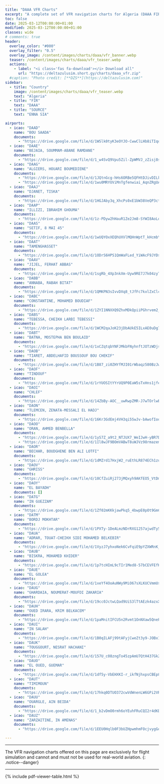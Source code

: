 ```yaml
---
title: "DAAA VFR Charts"
excerpt: "A complete set of VFR navigation charts for Algeria (DAAA FIR) from ENNA SIA available for view & download."
toc: false
date: 2025-03-12T00:00:00+01:00
modified: 2025-03-12T00:00:00+01:00
classes: wide
# comments: true
header:
  overlay_color: "#000"
  overlay_filter: "0.5"
  overlay_image: /content/images/charts/daaa/vfr_banner.webp
  teaser: /content/images/charts/daaa/vfr_teaser.webp
  actions:
    - label: "<i class='fas fa-download'></i> Download all"
      url: "https://deltazulusim.short.gy/charts/daaa_vfr.zip"
  #caption: "Photo credit: [**DZS**](https://deltazulusim.com)"
sidebar:
  - title: "Country"
    image: /content/images/charts/daaa/vfr_teaser.webp
    text: "Algeria"
  - title: "FIR"
    text: "DAAA"
  - title: "SOURCE"
    text: "ENNA SIA"

airports:
  - icao: "DAAD"
    name: "BOU SAADA"
    documents: 
      - "https://drive.google.com/file/d/1WSlk0tyK3eOYJO-CwwClLHb8iTIqotZC/view"
  - icao: "DAAE"
    name: "BEJAIA, SOUMMAM-ABANE RAMDANE"
    documents: 
      - "https://drive.google.com/file/d/1_w4SvQ9Vpu5Zil-ZpWMVJ_zZisj8sX6m/view"
  - icao: "DAAG"
    name: "ALGIERS, HOUARI BOUMEDIENE"
    documents:
      - "https://drive.google.com/file/d/1JQtnGcg-hHs6ORBe5QFHtDJivDILkRdH/view"
      - "https://drive.google.com/file/d/1wu0MRYUViMnTgfenwiai_AqnZRgUATQj/view"
  - icao: "DAAJ"
    name: "DJANET, TISKA"
    documents: 
      - "https://drive.google.com/file/d/1HGJAby3q_XhcPs0xE1bW38VeQP3ctVDj/view"
  - icao: "DAAP"
    name: "ILLIZI, IBRAHIM GHOUMA"
    documents: 
      - "https://drive.google.com/file/d/1z-PDyw2hHauR1Ze2Jm8-SYWI8AoLdRfX/view"
  - icao: "DAAS"
    name: "SETIF, 8 MAI 45"
    documents: 
      - "https://drive.google.com/file/d/1wUQYOxXEQhUXVlMQHnWptT_kHcmbY9lf/view"
  - icao: "DAAT"
    name: "TAMENGHASSET"
    documents: 
      - "https://drive.google.com/file/d/1ODrS6HPS1QmWaFLed_YiWAcF9JYDsFaV/view"
  - icao: "DAAV"
    name: "JIJEL, FERHAT ABBAS"
    documents: 
      - "https://drive.google.com/file/d/1sgRb_4Xp3nkXm-Uyw9RE7J7k04zyTUOB/view"
  - icao: "DABB"
    name: "ANNABA, RABAH BITAT"
    documents: 
      - "https://drive.google.com/file/d/1QMKPN3sIvvDXq8_tJfFc7kxlZxClcpvy/view"
  - icao: "DABC"
    name: "CONSTANTINE, MOHAMED BOUDIAF"
    documents: 
      - "https://drive.google.com/file/d/1ZYI1NNXXQ9ZhxMDkQpiiPGhrvem2_y8t/view"
  - icao: "DABS"
    name: "TEBESSA, CHEIKH LARBI TEBESSI"
    documents: 
      - "https://drive.google.com/file/d/1WCM2qaJoK23jDbAUkE5ILxAE0uDg7NWN/view"
  - icao: "DABT"
    name: "BATNA, MOSTEPHA BEN BOULAID"
    documents: 
      - "https://drive.google.com/file/d/1xCZqtqbYNFJMkbFNyhnftJOTzWDjsUP4/view"
  - icao: "DAOB"
    name: "TIARET, ABDELHAFID BOUSSOUF BOU CHEKIF"
    documents: 
      - "https://drive.google.com/file/d/1B87_zi0ZHYfMJI01rWbaqz580BzJwmlp/view"
  - icao: "DAOF"
    name: "TINDOUF"
    documents: 
      - "https://drive.google.com/file/d/1rYUOSItYYrUQ9P0EaW5sTxHns1jfeceM/view"
  - icao: "DAOI"
    name: "CHLEF"
    documents: 
      - "https://drive.google.com/file/d/14ZbBy-AOC__uwRwpZMR-J7wTOrlwB-mk/view"
  - icao: "DAON"
    name: "TLEMCEN, ZENATA-MESSALI EL HADJ"
    documents: 
      - "https://drive.google.com/file/d/16Kr3GdEmj4VH3qi5SwJv-bAwofIoqrdA/view"
  - icao: "DAOO"
    name: "ORAN, AHMED BENBELLA"
    documents: 
      - "https://drive.google.com/file/d/1yS7Z_a9t2_NTJUX7_WeIJwH-yBR7D-nu/view"
      - "https://drive.google.com/file/d/1Il8wJF9BOmVABwT8uWJVz98rmazem0La/view"
  - icao: "DAOR"
    name: "BECHAR, BOUDGHENE BEN ALI LOTFI"
    documents: 
      - "https://drive.google.com/file/d/1dMZrd17HxjW2_ruEthLR874ECh1zuOQQ/view"
  - icao: "DAOV"
    name: "GHRISS"
    documents: 
      - "https://drive.google.com/file/d/10CfZuiRj273jMQxyh9AKfEO5_VtDmrTh/view"
  - icao: "DAOY"
    name: "EL BAYADH"
    documents: []
  - icao: "DATG"
    name: "IN GUEZZAM"
    documents: 
      - "https://drive.google.com/file/d/1Zf02mKKkjawPkq5_4bwpE0pOt9GmCV3b/view"
  - icao: "DATM"
    name: "BORDJ MOKHTAR"
    documents: 
      - "https://drive.google.com/file/d/1PXTy-1DeALmzNDrRXG1257ajwdTy5TE1/view"
  - icao: "DAUA"
    name: "ADRAR, TOUAT-CHEIKH SIDI MOHAMED BELKEBIR"
    documents: 
      - "https://drive.google.com/file/d/1VyzJ7yhxoNek6CvFqiE9pYZXWRnK_6HA/view"
  - icao: "DAUB"
    name: "BISKRA, MOHAMED KHIDER"
    documents: 
      - "https://drive.google.com/file/d/1p7tcHImL9cTIr1Med8-57bCEVFEfKgbu/view"
  - icao: "DAUE"
    name: "EL GOLEA"
    documents: 
      - "https://drive.google.com/file/d/1xeYf4OoAuNWy9MiO67sXLKUCVmmUshJb/view"
  - icao: "DAUG"
    name: "GHARDAIA, NOUMERAT-MOUFDI ZAKARIA"
    documents: 
      - "https://drive.google.com/file/d/19cc0JctwLQad9UiS3lTtAEzk4azxXNAS/view"
  - icao: "DAUH"
    name: "OUED IRARA, KRIM BELKACEM"
    documents: 
      - "https://drive.google.com/file/d/1paMnitIFCU5n2Rvmt1OnNXaw5QnePguU/view"
  - icao: "DAUI"
    name: "IN SALAH"
    documents: 
      - "https://drive.google.com/file/d/1B0qILAFj99tAFyjCweZt3y9-JOBx1mCR/view"
  - icao: "DAUK"
    name: "TOUGGOURT, NESRAT HACHANI"
    documents: 
      - "https://drive.google.com/file/d/157U_c08zngTo45zpAmU7QtH437Gk2yVa/view"
  - icao: "DAUO"
    name: "EL OUED, GUEMAR"
    documents: 
      - "https://drive.google.com/file/d/1df5y-VbEHXKI-r_ikfNjhxpsCBEp8gXc/view"
  - icao: "DAUT"
    name: "TIMIMOUN"
    documents: 
      - "https://drive.google.com/file/d/17hkq0DTUO372cwVdWnenLW6GPi2VRC5O/view"
  - icao: "DAUU"
    name: "OUARGLE, AIN BEIDA"
    documents: 
      - "https://drive.google.com/file/d/1_b2vDmO0rmh6oYEuhFRuCQI2r4dKDonh/view"
  - icao: "DAUZ"
    name: "ZARZAITINE, IN AMENAS"
    documents: 
      - "https://drive.google.com/file/d/1EEU0Hqlb0F3bUZHpwmhmFOcjvygGoiWh/view"

---
```


---

The VFR navigation charts offered on this page are exclusively for flight simulation and cannot and must not be used for real-world aviation.
{: .notice--danger}

---

{% include pdf-viewer-table.html %}
